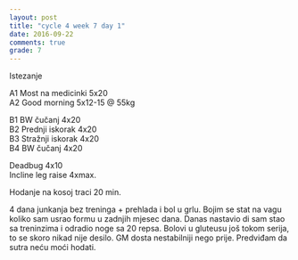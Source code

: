 ```yaml
---
layout: post
title: "cycle 4 week 7 day 1"
date: 2016-09-22
comments: true
grade: 7
---
```


Istezanje

A1 Most na medicinki 5x20  
A2 Good morning 5x12-15 @ 55kg   

B1 BW čučanj 4x20     
B2 Prednji iskorak 4x20  
B3 Stražnji iskorak 4x20  
B4 BW čučanj 4x20  

Deadbug 4x10    
Incline leg raise 4xmax.  

Hodanje na kosoj traci 20 min.  

4 dana junkanja bez treninga + prehlada i bol u grlu. Bojim se stat na vagu koliko sam usrao formu u zadnjih mjesec dana. Danas nastavio di sam stao sa treninzima i odradio noge sa 20 repsa. Bolovi u gluteusu još tokom serija, to se skoro nikad nije desilo. GM dosta nestabilniji nego prije. Predviđam da sutra neću moći hodati.

